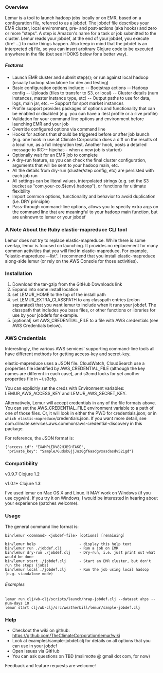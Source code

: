 ### Overview

Lemur is a tool to launch hadoop jobs locally or on EMR, based on a configuration file, referred to as a jobdef. The jobdef file describes your EMR cluster, local environment, pre- and post-actions (aka hooks) and zero or more "steps".  A step is Amazon's name for a task or job submitted to the cluster.  Lemur reads your jobdef, at the end of your jobdef, you execute (fire! ...) to make things happen.  Also keep in mind that the jobdef is an interpreted clj file, so you can insert arbitrary Clojure code to be executed anywhere in the file (but see HOOKS below for a better way).

##### Features

- Launch EMR cluster and submit step(s); or run against local hadoop (usually hadoop standalone for dev and testing)
- Basic configuration options include:
-- Bootstrap actions
-- Hadoop config
-- Uploads (files to transfer to S3, or local)
-- Cluster details (num instances, master instance type, etc)
-- Output paths to use for data, logs, main jar, etc.
-- Support for spot market instances
- Profile support provides packages of options and functionality that can be enabled or disabled (e.g. you can have a :test profile or a :live profile)
- Validation for your command line options and environment before launching EMR and your job
- Override configured options via command line
- Hooks for actions that should be triggered before or after job launch (e.g. one hook in use at Climate Corporation does a diff on the results of a local run, as a full integration test.  Another hook, posts a detailed message to IRC-- hipchat-- when a new job is started)
- Optionally wait for an EMR job to complete
- A dry-run feature, so you can check the final cluster configuration, arguments that will be sent to your hadoop main, etc.
- All the details from dry-run (cluster/step config, etc) are persisted with each job run
- All settings can be literal values, interpolated strings (e.g. set the S3 bucket as "com.your-co.${env}.hadoop"), or functions for ultimate flexibility
- Import common options, functionality and behavior to avoid duplication (i.e. DRY principle)
- Pass-through command-line options, allows you to specify extra args on the command line that are meaningful to your hadoop main function, but are unknown to lemur or your jobdef

### A Note About the Ruby elastic-mapreduce CLI tool

Lemur does not try to replace elastic-mapreduce.  While there is some overlap, lemur is focused on launching.  It provides no replacement for many common activities that you will find in elastic-mapreduce.  For example, "elastic-mapreduce --list".  I recommend that you install elastic-mapreduce along-side lemur (or rely on the AWS Console for those activities).

### Installation

1. Download the tar-gzip from the GitHub Downloads link
1. Expand into some install location
1. set LEMUR_HOME to the top of the install path
1. set LEMUR_EXTRA_CLASSPATH to any classpath entries (colon separated) that you want lemur to include when it runs your jobdef. The classpath that includes you base files, or other functions or libraries for use by your jobdefs for example.
1. [optional] set AWS_CREDENTIAL_FILE to a file with AWS credentials (see AWS Credentials below).

### AWS Credentials

Interestingly, the various AWS services' supporting command-line tools all have different methods for getting access-key and secret-key.

elastic-mapreduce uses a JSON file.  CloudWatch, CloudSearch use a properties file identified by AWS_CREDENTIAL_FILE (although the key names are different in each case), and s3cmd looks for yet another properties file in ~/.s3cfg.

You can explicitly set the creds with Environment variables: LEMUR_AWS_ACCESS_KEY and LEMUR_AWS_SECRET_KEY.

Alternatively, Lemur will accept credentials in any of the file formats above. You can set the AWS_CREDENTIAL_FILE environment variable to a path of one of those files.  Or, it will look in either the PWD for credentials.json; or in `which elastic-mapreduce`/credentials.json.  If you want more detail, see com.climate.services.aws.common/aws-credential-discovery in this package.

For reference, the JSON format is:

```
{"access_id": "EXAMPLEDV82HJBSHFAKE",
 "private_key": "Sample/GudsbGjjJuz0gf6asdgvxasdasdv521gd"}
```
### Compatibility

v0.9.7 Clojure 1.2

v1.0.1+ Clojure 1.3 

I've used lemur on Mac OS X and Linux.  It MAY work on Windows (if you use cygwin).  If you try it on Windows, I would be interested in hearing about your experience (patches welcome).

### Usage

The general command line format is:

```
bin/lemur <command> <jobdef-file> [options] [remaining]

bin/lemur help                    - display this help text
bin/lemur run ./jobdef.clj        - Run a job on EMR
bin/lemur dry-run ./jobdef.clj    - Dry-run, i.e. just print out what would be done
bin/lemur start ./jobdef.clj      - Start an EMR cluster, but don't run the steps (jobs)
bin/lemur local ./jobdef.clj      - Run the job using local hadoop (e.g. standalone mode)
```
###### Examples
```
lemur run clj/wb-clj/scripts/launch/hrap-jobdef.clj --dataset ahps --num-days 10
lemur start clj/wb-clj/src/weatherbill/lemur/sample-jobdef.clj
```

### Help

- Checkout the wiki on github: https://github.com/TheClimateCorporation/lemur/wiki
- Look at examples/sample-jobdef.clj for details on all options that you can use in your jobdef
- Open Issues via GitHub
- You can ask questions on TBD (mslimotte @ gmail dot com, for now)

Feedback and feature requests are welcome!
